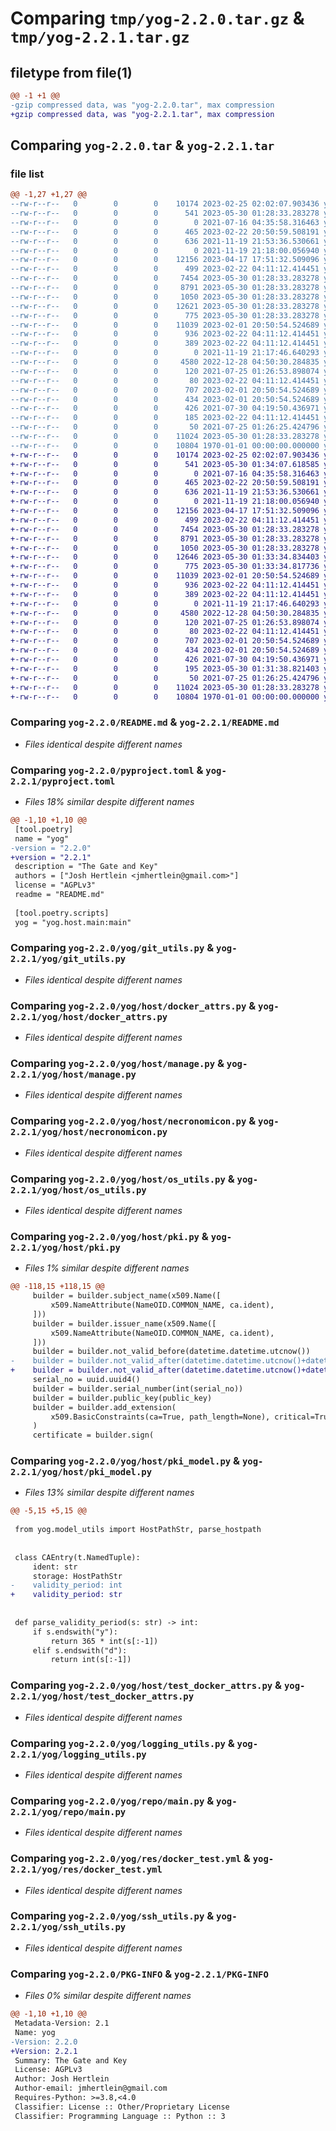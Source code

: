 # Comparing `tmp/yog-2.2.0.tar.gz` & `tmp/yog-2.2.1.tar.gz`

## filetype from file(1)

```diff
@@ -1 +1 @@
-gzip compressed data, was "yog-2.2.0.tar", max compression
+gzip compressed data, was "yog-2.2.1.tar", max compression
```

## Comparing `yog-2.2.0.tar` & `yog-2.2.1.tar`

### file list

```diff
@@ -1,27 +1,27 @@
--rw-r--r--   0        0        0    10174 2023-02-25 02:02:07.903436 yog-2.2.0/README.md
--rw-r--r--   0        0        0      541 2023-05-30 01:28:33.283278 yog-2.2.0/pyproject.toml
--rw-r--r--   0        0        0        0 2021-07-16 04:35:58.316463 yog-2.2.0/yog/__init__.py
--rw-r--r--   0        0        0      465 2023-02-22 20:50:59.508191 yog-2.2.0/yog/command.py
--rw-r--r--   0        0        0      636 2021-11-19 21:53:36.530661 yog-2.2.0/yog/git_utils.py
--rw-r--r--   0        0        0        0 2021-11-19 21:18:00.056940 yog-2.2.0/yog/host/__init__.py
--rw-r--r--   0        0        0    12156 2023-04-17 17:51:32.509096 yog-2.2.0/yog/host/docker_attrs.py
--rw-r--r--   0        0        0      499 2023-02-22 04:11:12.414451 yog-2.2.0/yog/host/main.py
--rw-r--r--   0        0        0     7454 2023-05-30 01:28:33.283278 yog-2.2.0/yog/host/manage.py
--rw-r--r--   0        0        0     8791 2023-05-30 01:28:33.283278 yog-2.2.0/yog/host/necronomicon.py
--rw-r--r--   0        0        0     1050 2023-05-30 01:28:33.283278 yog-2.2.0/yog/host/os_utils.py
--rw-r--r--   0        0        0    12621 2023-05-30 01:28:33.283278 yog-2.2.0/yog/host/pki.py
--rw-r--r--   0        0        0      775 2023-05-30 01:28:33.283278 yog-2.2.0/yog/host/pki_model.py
--rw-r--r--   0        0        0    11039 2023-02-01 20:50:54.524689 yog-2.2.0/yog/host/test_docker_attrs.py
--rw-r--r--   0        0        0      936 2023-02-22 04:11:12.414451 yog-2.2.0/yog/logging_utils.py
--rw-r--r--   0        0        0      389 2023-02-22 04:11:12.414451 yog-2.2.0/yog/model_utils.py
--rw-r--r--   0        0        0        0 2021-11-19 21:17:46.640293 yog-2.2.0/yog/repo/__init__.py
--rw-r--r--   0        0        0     4580 2022-12-28 04:50:30.284835 yog-2.2.0/yog/repo/main.py
--rw-r--r--   0        0        0      120 2021-07-25 01:26:53.898074 yog-2.2.0/yog/res/__init__.py
--rw-r--r--   0        0        0       80 2023-02-22 04:11:12.414451 yog-2.2.0/yog/res/cas.yml
--rw-r--r--   0        0        0      707 2023-02-01 20:50:54.524689 yog-2.2.0/yog/res/docker_test.yml
--rw-r--r--   0        0        0      434 2023-02-01 20:50:54.524689 yog-2.2.0/yog/res/sample_necronomicon.yml
--rw-r--r--   0        0        0      426 2021-07-30 04:19:50.436971 yog-2.2.0/yog/res/sample_needs_tunnel_back.yml
--rw-r--r--   0        0        0      185 2023-02-22 04:11:12.414451 yog-2.2.0/yog/res/sample_pki_necronomicon.yml
--rw-r--r--   0        0        0       50 2021-07-25 01:26:25.424796 yog-2.2.0/yog/res/sample_site_necronomicon.yml
--rw-r--r--   0        0        0    11024 2023-05-30 01:28:33.283278 yog-2.2.0/yog/ssh_utils.py
--rw-r--r--   0        0        0    10804 1970-01-01 00:00:00.000000 yog-2.2.0/PKG-INFO
+-rw-r--r--   0        0        0    10174 2023-02-25 02:02:07.903436 yog-2.2.1/README.md
+-rw-r--r--   0        0        0      541 2023-05-30 01:34:07.618585 yog-2.2.1/pyproject.toml
+-rw-r--r--   0        0        0        0 2021-07-16 04:35:58.316463 yog-2.2.1/yog/__init__.py
+-rw-r--r--   0        0        0      465 2023-02-22 20:50:59.508191 yog-2.2.1/yog/command.py
+-rw-r--r--   0        0        0      636 2021-11-19 21:53:36.530661 yog-2.2.1/yog/git_utils.py
+-rw-r--r--   0        0        0        0 2021-11-19 21:18:00.056940 yog-2.2.1/yog/host/__init__.py
+-rw-r--r--   0        0        0    12156 2023-04-17 17:51:32.509096 yog-2.2.1/yog/host/docker_attrs.py
+-rw-r--r--   0        0        0      499 2023-02-22 04:11:12.414451 yog-2.2.1/yog/host/main.py
+-rw-r--r--   0        0        0     7454 2023-05-30 01:28:33.283278 yog-2.2.1/yog/host/manage.py
+-rw-r--r--   0        0        0     8791 2023-05-30 01:28:33.283278 yog-2.2.1/yog/host/necronomicon.py
+-rw-r--r--   0        0        0     1050 2023-05-30 01:28:33.283278 yog-2.2.1/yog/host/os_utils.py
+-rw-r--r--   0        0        0    12646 2023-05-30 01:33:34.834403 yog-2.2.1/yog/host/pki.py
+-rw-r--r--   0        0        0      775 2023-05-30 01:33:34.817736 yog-2.2.1/yog/host/pki_model.py
+-rw-r--r--   0        0        0    11039 2023-02-01 20:50:54.524689 yog-2.2.1/yog/host/test_docker_attrs.py
+-rw-r--r--   0        0        0      936 2023-02-22 04:11:12.414451 yog-2.2.1/yog/logging_utils.py
+-rw-r--r--   0        0        0      389 2023-02-22 04:11:12.414451 yog-2.2.1/yog/model_utils.py
+-rw-r--r--   0        0        0        0 2021-11-19 21:17:46.640293 yog-2.2.1/yog/repo/__init__.py
+-rw-r--r--   0        0        0     4580 2022-12-28 04:50:30.284835 yog-2.2.1/yog/repo/main.py
+-rw-r--r--   0        0        0      120 2021-07-25 01:26:53.898074 yog-2.2.1/yog/res/__init__.py
+-rw-r--r--   0        0        0       80 2023-02-22 04:11:12.414451 yog-2.2.1/yog/res/cas.yml
+-rw-r--r--   0        0        0      707 2023-02-01 20:50:54.524689 yog-2.2.1/yog/res/docker_test.yml
+-rw-r--r--   0        0        0      434 2023-02-01 20:50:54.524689 yog-2.2.1/yog/res/sample_necronomicon.yml
+-rw-r--r--   0        0        0      426 2021-07-30 04:19:50.436971 yog-2.2.1/yog/res/sample_needs_tunnel_back.yml
+-rw-r--r--   0        0        0      195 2023-05-30 01:31:38.821403 yog-2.2.1/yog/res/sample_pki_necronomicon.yml
+-rw-r--r--   0        0        0       50 2021-07-25 01:26:25.424796 yog-2.2.1/yog/res/sample_site_necronomicon.yml
+-rw-r--r--   0        0        0    11024 2023-05-30 01:28:33.283278 yog-2.2.1/yog/ssh_utils.py
+-rw-r--r--   0        0        0    10804 1970-01-01 00:00:00.000000 yog-2.2.1/PKG-INFO
```

### Comparing `yog-2.2.0/README.md` & `yog-2.2.1/README.md`

 * *Files identical despite different names*

### Comparing `yog-2.2.0/pyproject.toml` & `yog-2.2.1/pyproject.toml`

 * *Files 18% similar despite different names*

```diff
@@ -1,10 +1,10 @@
 [tool.poetry]
 name = "yog"
-version = "2.2.0"
+version = "2.2.1"
 description = "The Gate and Key"
 authors = ["Josh Hertlein <jmhertlein@gmail.com>"]
 license = "AGPLv3"
 readme = "README.md"
 
 [tool.poetry.scripts]
 yog = "yog.host.main:main"
```

### Comparing `yog-2.2.0/yog/git_utils.py` & `yog-2.2.1/yog/git_utils.py`

 * *Files identical despite different names*

### Comparing `yog-2.2.0/yog/host/docker_attrs.py` & `yog-2.2.1/yog/host/docker_attrs.py`

 * *Files identical despite different names*

### Comparing `yog-2.2.0/yog/host/manage.py` & `yog-2.2.1/yog/host/manage.py`

 * *Files identical despite different names*

### Comparing `yog-2.2.0/yog/host/necronomicon.py` & `yog-2.2.1/yog/host/necronomicon.py`

 * *Files identical despite different names*

### Comparing `yog-2.2.0/yog/host/os_utils.py` & `yog-2.2.1/yog/host/os_utils.py`

 * *Files identical despite different names*

### Comparing `yog-2.2.0/yog/host/pki.py` & `yog-2.2.1/yog/host/pki.py`

 * *Files 1% similar despite different names*

```diff
@@ -118,15 +118,15 @@
     builder = builder.subject_name(x509.Name([
         x509.NameAttribute(NameOID.COMMON_NAME, ca.ident),
     ]))
     builder = builder.issuer_name(x509.Name([
         x509.NameAttribute(NameOID.COMMON_NAME, ca.ident),
     ]))
     builder = builder.not_valid_before(datetime.datetime.utcnow())
-    builder = builder.not_valid_after(datetime.datetime.utcnow()+datetime.timedelta(days=ca.validity_days))
+    builder = builder.not_valid_after(datetime.datetime.utcnow()+datetime.timedelta(days=parse_validity_period(ca.validity_period)))
     serial_no = uuid.uuid4()
     builder = builder.serial_number(int(serial_no))
     builder = builder.public_key(public_key)
     builder = builder.add_extension(
         x509.BasicConstraints(ca=True, path_length=None), critical=True,
     )
     certificate = builder.sign(
```

### Comparing `yog-2.2.0/yog/host/pki_model.py` & `yog-2.2.1/yog/host/pki_model.py`

 * *Files 13% similar despite different names*

```diff
@@ -5,15 +5,15 @@
 
 from yog.model_utils import HostPathStr, parse_hostpath
 
 
 class CAEntry(t.NamedTuple):
     ident: str
     storage: HostPathStr
-    validity_period: int
+    validity_period: str
 
 
 def parse_validity_period(s: str) -> int:
     if s.endswith("y"):
         return 365 * int(s[:-1])
     elif s.endswith("d"):
         return int(s[:-1])
```

### Comparing `yog-2.2.0/yog/host/test_docker_attrs.py` & `yog-2.2.1/yog/host/test_docker_attrs.py`

 * *Files identical despite different names*

### Comparing `yog-2.2.0/yog/logging_utils.py` & `yog-2.2.1/yog/logging_utils.py`

 * *Files identical despite different names*

### Comparing `yog-2.2.0/yog/repo/main.py` & `yog-2.2.1/yog/repo/main.py`

 * *Files identical despite different names*

### Comparing `yog-2.2.0/yog/res/docker_test.yml` & `yog-2.2.1/yog/res/docker_test.yml`

 * *Files identical despite different names*

### Comparing `yog-2.2.0/yog/ssh_utils.py` & `yog-2.2.1/yog/ssh_utils.py`

 * *Files identical despite different names*

### Comparing `yog-2.2.0/PKG-INFO` & `yog-2.2.1/PKG-INFO`

 * *Files 0% similar despite different names*

```diff
@@ -1,10 +1,10 @@
 Metadata-Version: 2.1
 Name: yog
-Version: 2.2.0
+Version: 2.2.1
 Summary: The Gate and Key
 License: AGPLv3
 Author: Josh Hertlein
 Author-email: jmhertlein@gmail.com
 Requires-Python: >=3.8,<4.0
 Classifier: License :: Other/Proprietary License
 Classifier: Programming Language :: Python :: 3
```


